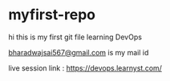 # myfirst-repo
hi this is my first git file
learning DevOps

bharadwajsai567@gmail.com is my mail id

live session link : https://devops.learnyst.com/
